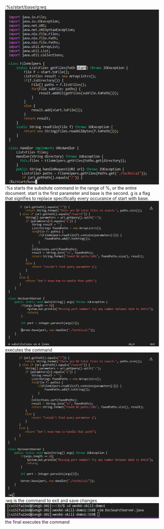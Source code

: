 :%s/start/base/g<Enter>:wq<Enter>
<br>
![](VIM-FIRST-COMMAND.png)
:%s starts the subsitute command in the range of %, or the entire document. start is the first parameter and base is the second. g is a flag that signifies to replace specifically every occurance of start with base.
<br>
  ![](VIM-SECOND-COMMAND.png)
  <Enter> executes the command
<br>
  ![](VIM-THIRD-COMMAND.png)
:wq is the command to exit and save changes
<br>
  ![](VIM-4-COMMAND.png)
the final <Enter> executes the command
